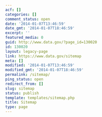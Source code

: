 ```yaml
---
acf: []
categories: []
comment_status: open
date: '2014-01-07T13:46:59'
date_gmt: '2014-01-07T18:46:59'
excerpt: ''
featured_media: 0
guid: http://www.data.gov/?page_id=130020
id: 130020
layout: legacy-page
link: https://www.data.gov/sitemap
meta: []
modified: '2014-01-07T13:46:59'
modified_gmt: '2014-01-07T18:46:59'
permalink: /sitemap/
ping_status: open
redirect_from: []
slug: sitemap
status: publish
template: templates/sitemap.php
title: Sitemap
type: page
---
```


